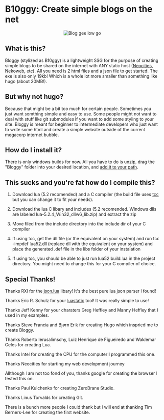 #	B10ggy: Create simple blogs on the net

<p align="center">
  <img src="https://u.cubeupload.com/batmangreen/Logo.png" alt="Blog gee low go"/>
</p>

##	What is this?

Bloggy (stylized as B10ggy) is a lightweight SSG for the purpose of creating simple blogs to be shared on the internet with ANY static host ([Neocities](https://neocities.org/), [Nekoweb](https://nekoweb.org/), etc). All you need is 2 html files and a json file to get started. The exe is also only 19kb! Which is a whole lot more smaller than something like hugo (about 20MB!).

##	But why not hugo?

Because that might be a bit too much for certain people. Sometimes you just want somthing simple and easy to use. Some people might not want to deal with stuff like git submodules if you want to add some styling to your site. Bloggy is meant for beginner to intermediate developers who just want to write some html and create a simple website outside of the current megacorp internet bubble.

##	How do I install it?

There is only windows builds for now. All you have to do is unzip, drag the "Bloggy" folder into your desired location, and [add it to your path](https://www.architectryan.com/2018/03/17/add-to-the-path-on-windows-10/).

##	This sucks and you're fat how do I compile this?

1.	Download lua (5.2 recomended) and a C compiler (the build file uses [tcc](https://bellard.org/tcc/) but you can change it to fit your needs).

2.	Download the lua C libary and includes (5.2 recomended. Windows dlls are labeled lua-5.2.4_Win32_dllw6_lib.zip) and extract the zip

3.	Move filed from the include directory into the include dir of your C compiler

4.	If using tcc, get the dll file (or the equivalent on your system) and run tcc -impdef lua52.dll (replace dll with the equivalent on your system) and place the generated .def file in the libs folder of your instalation

5.	If using tcc, you should be able to just run lua52 build.lua in the project directory. You might need to change this for your C compiler of choice.

##	Special Thanks!

Thanks RXI for the [json.lua](https://github.com/rxi/json.lua) libary! It's the best pure lua json parser I found!

Thanks Eric R. Schulz for your [luastatic](https://github.com/ers35/luastatic) tool! It was really simple to use!

Thanks Jeff Kenny for your charaters Greg Heffley and Manny Heffley that I used in my examples.

Thanks Steve Francia and Bjørn Erik for creating Hugo which inspried me to create Bloggy.

Thanks Roberto Ierusalimschy, Luiz Henrique de Figueiredo and Waldemar Celes for creating Lua.

Thanks Intel for creating the CPU for the computer I programmed this one.

Thanks Neocities for starting my web development journey

Allthough I am not too fond of you, thanks google for creating the browser I tested this on.

Thanks Paul Kulchenko for creating ZeroBrane Studio.

Thanks Linus Torvalds for creating Git.

There is a bunch more people I could thank but I will end at thanking Tim Berners-Lee for creating the first website.